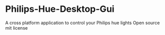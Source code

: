 # Philips-Hue-Desktop-Gui

A cross platform application to control your Philips hue lights
Open source mit license
